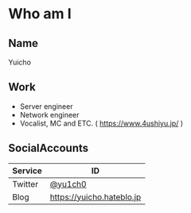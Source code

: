 # Who am I
## Name
Yuicho
## Work
* Server engineer
* Network engineer
* Vocalist, MC and ETC. ( https://www.4ushiyu.jp/ )
## SocialAccounts
| Service | ID |
| - | - |
| Twitter | [@yu1ch0](https://twitter.com/yu1ch0) |
| Blog | https://yuicho.hateblo.jp |
